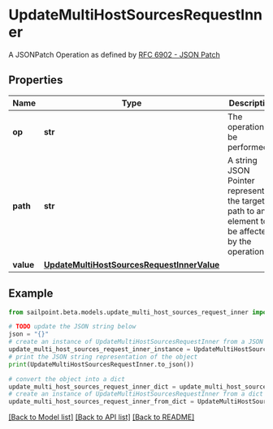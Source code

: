 # UpdateMultiHostSourcesRequestInner

A JSONPatch Operation as defined by [RFC 6902 - JSON Patch](https://tools.ietf.org/html/rfc6902)

## Properties

Name | Type | Description | Notes
------------ | ------------- | ------------- | -------------
**op** | **str** | The operation to be performed | 
**path** | **str** | A string JSON Pointer representing the target path to an element to be affected by the operation | 
**value** | [**UpdateMultiHostSourcesRequestInnerValue**](UpdateMultiHostSourcesRequestInnerValue.md) |  | [optional] 

## Example

```python
from sailpoint.beta.models.update_multi_host_sources_request_inner import UpdateMultiHostSourcesRequestInner

# TODO update the JSON string below
json = "{}"
# create an instance of UpdateMultiHostSourcesRequestInner from a JSON string
update_multi_host_sources_request_inner_instance = UpdateMultiHostSourcesRequestInner.from_json(json)
# print the JSON string representation of the object
print(UpdateMultiHostSourcesRequestInner.to_json())

# convert the object into a dict
update_multi_host_sources_request_inner_dict = update_multi_host_sources_request_inner_instance.to_dict()
# create an instance of UpdateMultiHostSourcesRequestInner from a dict
update_multi_host_sources_request_inner_from_dict = UpdateMultiHostSourcesRequestInner.from_dict(update_multi_host_sources_request_inner_dict)
```
[[Back to Model list]](../README.md#documentation-for-models) [[Back to API list]](../README.md#documentation-for-api-endpoints) [[Back to README]](../README.md)


